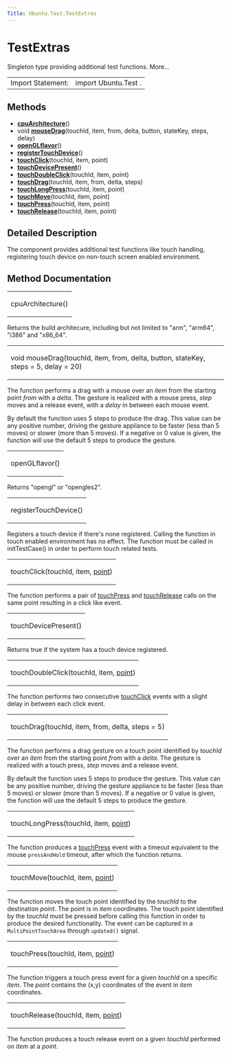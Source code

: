 ```yaml
---
Title: Ubuntu.Test.TestExtras
---
```

        
TestExtras
==========

<span class="subtitle"></span>
Singleton type providing additional test functions. More...

|                   |                      |
|-------------------|----------------------|
| Import Statement: | import Ubuntu.Test . |

<span id="methods"></span>
Methods
-------

-   ****[cpuArchitecture](#cpuArchitecture-method)****()
-   void ****[mouseDrag](#mouseDrag-method)****(touchId, item, from, delta, button, stateKey, steps, delay)
-   ****[openGLflavor](#openGLflavor-method)****()
-   ****[registerTouchDevice](#registerTouchDevice-method)****()
-   ****[touchClick](#touchClick-method)****(touchId, item, point)
-   ****[touchDevicePresent](#touchDevicePresent-method)****()
-   ****[touchDoubleClick](#touchDoubleClick-method)****(touchId, item, point)
-   ****[touchDrag](#touchDrag-method)****(touchId, item, from, delta, steps)
-   ****[touchLongPress](#touchLongPress-method)****(touchId, item, point)
-   ****[touchMove](#touchMove-method)****(touchId, item, point)
-   ****[touchPress](#touchPress-method)****(touchId, item, point)
-   ****[touchRelease](#touchRelease-method)****(touchId, item, point)

<span id="details"></span>
Detailed Description
--------------------

The component provides additional test functions like touch handling, registering touch device on non-touch screen enabled environment.

Method Documentation
--------------------

<table>
<colgroup>
<col width="100%" />
</colgroup>
<tbody>
<tr class="odd">
<td><p><span id="cpuArchitecture-method"></span><span class="name">cpuArchitecture</span>()</p></td>
</tr>
</tbody>
</table>

Returns the build architecure, including but not limited to "arm", "arm64", "i386" and "x86\_64".

<table>
<colgroup>
<col width="100%" />
</colgroup>
<tbody>
<tr class="odd">
<td><p><span id="mouseDrag-method"></span><span class="type">void</span> <span class="name">mouseDrag</span>(<span class="type">touchId</span>, <span class="type">item</span>, <span class="type">from</span>, <span class="type">delta</span>, <span class="type">button</span>, <span class="type">stateKey</span>, <span class="type">steps</span> = 5, <span class="type">delay</span> = 20)</p></td>
</tr>
</tbody>
</table>

The function performs a drag with a mouse over an *item* from the starting point *from* with a *delta*. The gesture is realized with a mouse press, *step* moves and a release event, with a *delay* in between each mouse event.

By default the function uses 5 steps to produce the drag. This value can be any positive number, driving the gesture appliance to be faster (less than 5 moves) or slower (more than 5 moves). If a negative or 0 value is given, the function will use the default 5 steps to produce the gesture.

<table>
<colgroup>
<col width="100%" />
</colgroup>
<tbody>
<tr class="odd">
<td><p><span id="openGLflavor-method"></span><span class="name">openGLflavor</span>()</p></td>
</tr>
</tbody>
</table>

Returns "opengl" or "opengles2".

<table>
<colgroup>
<col width="100%" />
</colgroup>
<tbody>
<tr class="odd">
<td><p><span id="registerTouchDevice-method"></span><span class="name">registerTouchDevice</span>()</p></td>
</tr>
</tbody>
</table>

Registers a touch device if there's none registered. Calling the function in touch enabled environment has no effect. The function must be called in initTestCase() in order to perform touch related tests.

<table>
<colgroup>
<col width="100%" />
</colgroup>
<tbody>
<tr class="odd">
<td><p><span id="touchClick-method"></span><span class="name">touchClick</span>(<span class="type">touchId</span>, <span class="type">item</span>, <span class="type"><a href="http://doc.qt.io/qt-5/qml-point.html">point</a></span>)</p></td>
</tr>
</tbody>
</table>

The function performs a pair of [touchPress](#touchPress-method) and [touchRelease](#touchRelease-method) calls on the same point resulting in a click like event.

<table>
<colgroup>
<col width="100%" />
</colgroup>
<tbody>
<tr class="odd">
<td><p><span id="touchDevicePresent-method"></span><span class="name">touchDevicePresent</span>()</p></td>
</tr>
</tbody>
</table>

Returns true if the system has a touch device registered.

<table>
<colgroup>
<col width="100%" />
</colgroup>
<tbody>
<tr class="odd">
<td><p><span id="touchDoubleClick-method"></span><span class="name">touchDoubleClick</span>(<span class="type">touchId</span>, <span class="type">item</span>, <span class="type"><a href="http://doc.qt.io/qt-5/qml-point.html">point</a></span>)</p></td>
</tr>
</tbody>
</table>

The function performs two consecutive [touchClick](#touchClick-method) events with a slight delay in between each click event.

<table>
<colgroup>
<col width="100%" />
</colgroup>
<tbody>
<tr class="odd">
<td><p><span id="touchDrag-method"></span><span class="name">touchDrag</span>(<span class="type">touchId</span>, <span class="type">item</span>, <span class="type">from</span>, <span class="type">delta</span>, <span class="type">steps</span> = 5)</p></td>
</tr>
</tbody>
</table>

The function performs a drag gesture on a touch point identified by *touchId* over an *item* from the starting point *from* with a *delta*. The gesture is realized with a touch press, *step* moves and a release event.

By default the function uses 5 steps to produce the gesture. This value can be any positive number, driving the gesture appliance to be faster (less than 5 moves) or slower (more than 5 moves). If a negative or 0 value is given, the function will use the default 5 steps to produce the gesture.

<table>
<colgroup>
<col width="100%" />
</colgroup>
<tbody>
<tr class="odd">
<td><p><span id="touchLongPress-method"></span><span class="name">touchLongPress</span>(<span class="type">touchId</span>, <span class="type">item</span>, <span class="type"><a href="http://doc.qt.io/qt-5/qml-point.html">point</a></span>)</p></td>
</tr>
</tbody>
</table>

The function produces a [touchPress](#touchPress-method) event with a timeout equivalent to the mouse `pressAndHold` timeout, after which the function returns.

<table>
<colgroup>
<col width="100%" />
</colgroup>
<tbody>
<tr class="odd">
<td><p><span id="touchMove-method"></span><span class="name">touchMove</span>(<span class="type">touchId</span>, <span class="type">item</span>, <span class="type"><a href="http://doc.qt.io/qt-5/qml-point.html">point</a></span>)</p></td>
</tr>
</tbody>
</table>

The function moves the touch point identified by the *touchId* to the destination *point*. The point is in *item* coordinates. The touch point identified by the *touchId* must be pressed before calling this function in order to produce the desired functionality. The event can be captured in a `MultiPointTouchArea` through `updated()` signal.

<table>
<colgroup>
<col width="100%" />
</colgroup>
<tbody>
<tr class="odd">
<td><p><span id="touchPress-method"></span><span class="name">touchPress</span>(<span class="type">touchId</span>, <span class="type">item</span>, <span class="type"><a href="http://doc.qt.io/qt-5/qml-point.html">point</a></span>)</p></td>
</tr>
</tbody>
</table>

The function triggers a touch press event for a given *touchId* on a specific *item*. The *point* contains the (x,y) coordinates of the event in *item* coordinates.

<table>
<colgroup>
<col width="100%" />
</colgroup>
<tbody>
<tr class="odd">
<td><p><span id="touchRelease-method"></span><span class="name">touchRelease</span>(<span class="type">touchId</span>, <span class="type">item</span>, <span class="type"><a href="http://doc.qt.io/qt-5/qml-point.html">point</a></span>)</p></td>
</tr>
</tbody>
</table>

The function produces a touch release event on a given *touchId* performed on *item* at a *point*.

